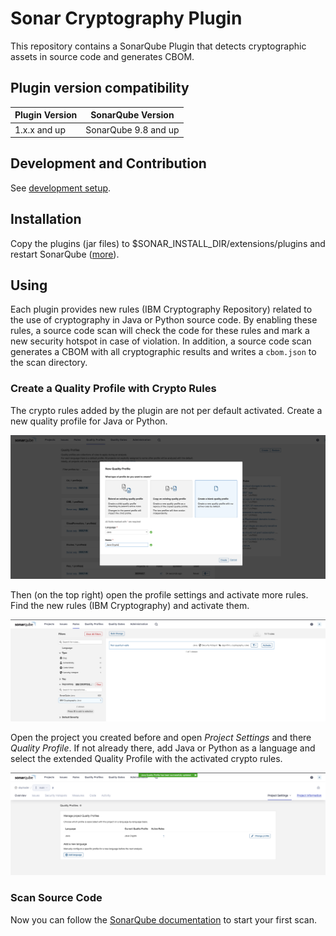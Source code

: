 # Sonar Cryptography Plugin

This repository contains a SonarQube Plugin that detects cryptographic assets 
in source code and generates CBOM.

## Plugin version compatibility

| Plugin Version | SonarQube Version    |
| -------------- | -------------------- |
| 1.x.x and up   | SonarQube 9.8 and up |

## Development and Contribution

See [development setup](DEVELOPMENT.md).

## Installation

Copy the plugins (jar files) to $SONAR_INSTALL_DIR/extensions/plugins and restart 
SonarQube ([more](https://docs.sonarqube.org/latest/setup-and-upgrade/install-a-plugin/)).

## Using

Each plugin provides new rules (IBM Cryptography Repository) related to the use of cryptography in Java or Python source code.
By enabling these rules, a source code scan will check the code for these rules and mark a new security 
hotspot in case of violation.
In addition, a source code scan generates a CBOM with all cryptographic results and writes a `cbom.json` to 
the scan directory.

### Create a Quality Profile with Crypto Rules

The crypto rules added by the plugin are not per default activated. Create a new quality profile for Java or Python.

![Quality Profile with Crypto Rules](.github/img/quality_profile.png)

Then (on the top right) open the profile settings and activate more rules. Find the new
rules (IBM Cryptography) and activate them.

![Activate Rules Crypto Rules](.github/img/activate_rules.png)

Open the project you created before and open *Project Settings* and there *Quality Profile*.
If not already there, add Java or Python as a language and select the extended Quality Profile with the
activated crypto rules.

![Project Quality Profile](.github/img/project_qp.png)

### Scan Source Code

Now you can follow the [SonarQube documentation](https://docs.sonarqube.org/latest/analyzing-source-code/overview/) 
to start your first scan.









